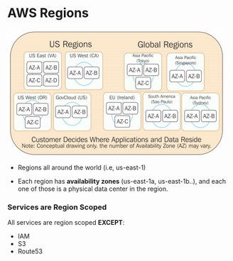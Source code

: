 # AWS Regions

![regions](./regions.png)

* Regions all around the world (i.e, us-east-1)

* Each region has __availability zones__ (us-east-1a, us-east-1b..), and each one of those is a physical data center in the region.

### Services are Region Scoped

All services are region scoped __EXCEPT__:

* IAM
* S3
* Route53
